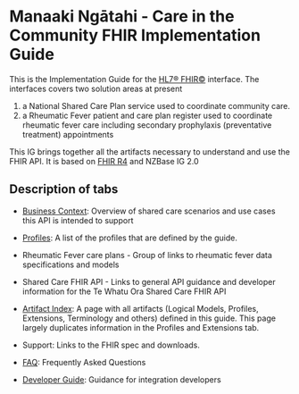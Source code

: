 # Manaaki Ngātahi - Care in the Community FHIR Implementation Guide

This is the Implementation Guide for the [HL7® FHIR©](http://hl7.org/fhir) interface.  The interfaces covers two solution areas at present
1. a National Shared Care Plan service used to coordinate community care.
1. a Rheumatic Fever patient and care plan register used to coordinate rheumatic fever care including secondary prophylaxis (preventative treatment) appointments


This IG brings together all the artifacts necessary to understand and use the FHIR API. It is based on [FHIR R4](http://hl7.org/fhir/) and NZBase IG 2.0
## Description of tabs

- [Business Context](./businessContext.html): Overview of shared care scenarios and use cases this API is intended to support

- [Profiles](./artifacts.html#structures-resource-profiles): A list of the profiles that are defined by the guide.

- Rheumatic Fever care plans - Group of links to rheumatic fever data specifications and models

- Shared Care FHIR API - Links to general API guidance and developer information for the Te Whatu Ora Shared Care FHIR API

- [Artifact Index](artifacts.html): A page with all artifacts (Logical Models, Profiles, Extensions, Terminology and others) defined in this guide. This page largely duplicates information in the Profiles and Extensions tab.

- Support: Links to the FHIR spec and downloads.

- [FAQ](./faq.html): Frequently Asked Questions
  
- [Developer Guide](./developerGuide.html): Guidance for integration developers
